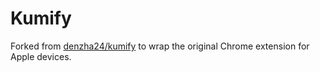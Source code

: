 # Kumify

Forked from [denzha24/kumify](https://github.com/denzha24/kumify) to wrap the
original Chrome extension for Apple devices.
